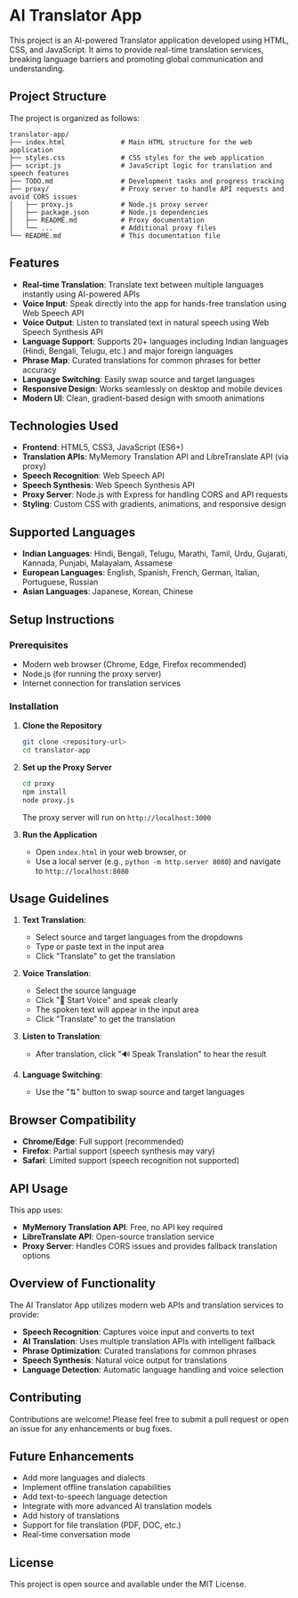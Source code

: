 # AI Translator App

This project is an AI-powered Translator application developed using HTML, CSS, and JavaScript. It aims to provide real-time translation services, breaking language barriers and promoting global communication and understanding.

## Project Structure

The project is organized as follows:

```
translator-app/
├── index.html              # Main HTML structure for the web application
├── styles.css              # CSS styles for the web application
├── script.js               # JavaScript logic for translation and speech features
├── TODO.md                 # Development tasks and progress tracking
├── proxy/                  # Proxy server to handle API requests and avoid CORS issues
│   ├── proxy.js            # Node.js proxy server
│   ├── package.json        # Node.js dependencies
│   ├── README.md           # Proxy documentation
│   └── ...                 # Additional proxy files
└── README.md               # This documentation file
```

## Features

- **Real-time Translation**: Translate text between multiple languages instantly using AI-powered APIs
- **Voice Input**: Speak directly into the app for hands-free translation using Web Speech API
- **Voice Output**: Listen to translated text in natural speech using Web Speech Synthesis API
- **Language Support**: Supports 20+ languages including Indian languages (Hindi, Bengali, Telugu, etc.) and major foreign languages
- **Phrase Map**: Curated translations for common phrases for better accuracy
- **Language Switching**: Easily swap source and target languages
- **Responsive Design**: Works seamlessly on desktop and mobile devices
- **Modern UI**: Clean, gradient-based design with smooth animations

## Technologies Used

- **Frontend**: HTML5, CSS3, JavaScript (ES6+)
- **Translation APIs**: MyMemory Translation API and LibreTranslate API (via proxy)
- **Speech Recognition**: Web Speech API
- **Speech Synthesis**: Web Speech Synthesis API
- **Proxy Server**: Node.js with Express for handling CORS and API requests
- **Styling**: Custom CSS with gradients, animations, and responsive design

## Supported Languages

- **Indian Languages**: Hindi, Bengali, Telugu, Marathi, Tamil, Urdu, Gujarati, Kannada, Punjabi, Malayalam, Assamese
- **European Languages**: English, Spanish, French, German, Italian, Portuguese, Russian
- **Asian Languages**: Japanese, Korean, Chinese

## Setup Instructions

### Prerequisites

- Modern web browser (Chrome, Edge, Firefox recommended)
- Node.js (for running the proxy server)
- Internet connection for translation services

### Installation

1. **Clone the Repository**
   ```bash
   git clone <repository-url>
   cd translator-app
   ```

2. **Set up the Proxy Server**
   ```bash
   cd proxy
   npm install
   node proxy.js
   ```
   The proxy server will run on `http://localhost:3000`

3. **Run the Application**
   - Open `index.html` in your web browser, or
   - Use a local server (e.g., `python -m http.server 8080`) and navigate to `http://localhost:8080`

## Usage Guidelines

1. **Text Translation**:
   - Select source and target languages from the dropdowns
   - Type or paste text in the input area
   - Click "Translate" to get the translation

2. **Voice Translation**:
   - Select the source language
   - Click "🎤 Start Voice" and speak clearly
   - The spoken text will appear in the input area
   - Click "Translate" to get the translation

3. **Listen to Translation**:
   - After translation, click "🔊 Speak Translation" to hear the result

4. **Language Switching**:
   - Use the "⇅" button to swap source and target languages

## Browser Compatibility

- **Chrome/Edge**: Full support (recommended)
- **Firefox**: Partial support (speech synthesis may vary)
- **Safari**: Limited support (speech recognition not supported)

## API Usage

This app uses:
- **MyMemory Translation API**: Free, no API key required
- **LibreTranslate API**: Open-source translation service
- **Proxy Server**: Handles CORS issues and provides fallback translation options

## Overview of Functionality

The AI Translator App utilizes modern web APIs and translation services to provide:

- **Speech Recognition**: Captures voice input and converts to text
- **AI Translation**: Uses multiple translation APIs with intelligent fallback
- **Phrase Optimization**: Curated translations for common phrases
- **Speech Synthesis**: Natural voice output for translations
- **Language Detection**: Automatic language handling and voice selection

## Contributing

Contributions are welcome! Please feel free to submit a pull request or open an issue for any enhancements or bug fixes.

## Future Enhancements

- Add more languages and dialects
- Implement offline translation capabilities
- Add text-to-speech language detection
- Integrate with more advanced AI translation models
- Add history of translations
- Support for file translation (PDF, DOC, etc.)
- Real-time conversation mode

## License

This project is open source and available under the MIT License.
